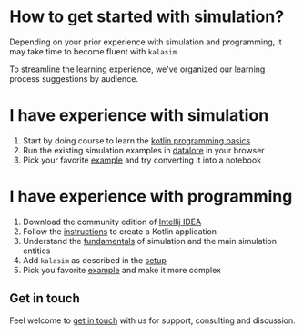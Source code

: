 # How to get started with simulation?

[comment]: <> (## getting started)

Depending on your prior experience with simulation and programming,  it may take time to become fluent with `kalasim`.

To streamline the learning experience, we've organized our learning process suggestions by audience.


# I have experience with simulation

1. Start by doing course to learn the [kotlin programming basics](https://hyperskill.org/tracks/18) 
2. Run the existing simulation examples in [datalore](https://datalore.jetbrains.com/notebook/WdAb9Z324er3ylG3e8nEbp/7w4nof8rUl4WLqyNblOovn/) in your browser
4. Pick your favorite [example](examples.md) and try converting it into a notebook

# I have experience with programming

1. Download the community edition of [Intellij IDEA](https://www.jetbrains.com/idea/)
2. Follow the [instructions](https://kotlinlang.org/docs/jvm-get-started.html) to create a Kotlin application
3. Understand the [fundamentals](basics.md) of simulation and the main simulation entities
4. Add `kalasim` as described in the [setup](setup.md)
5. Pick you favorite [example](examples.md) and make it more complex


## Get in touch

Feel welcome to [get in touch](index.md#support) with us for support, consulting and discussion.
